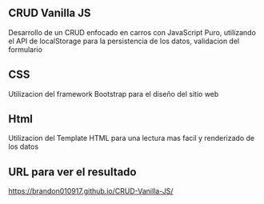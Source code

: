 ## CRUD Vanilla JS

Desarrollo de un CRUD enfocado en carros con JavaScript Puro, utilizando el API de localStorage para la persistencia de los datos, validacion del formulario

## CSS

Utilizacion del framework Bootstrap para el diseño del sitio web

## Html

Utilizacion del Template HTML para una lectura mas facil y renderizado de los datos

## URL para ver el resultado

https://brandon010917.github.io/CRUD-Vanilla-JS/
